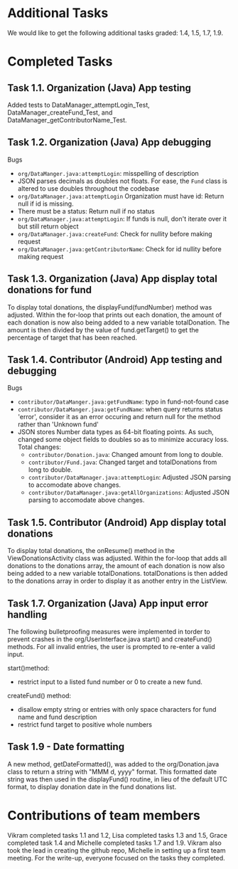 # Additional Tasks
We would like to get the following additional tasks graded: 1.4, 1.5, 1.7, 1.9.

# Completed Tasks

## Task 1.1. Organization (Java) App testing
Added tests to DataManager_attemptLogin_Test, DataManager_createFund_Test, and DataManager_getContributorName_Test.

## Task 1.2. Organization (Java) App debugging
Bugs
- `org/DataManger.java:attemptLogin`: misspelling of description
- JSON parses decimals as doubles not floats. For ease, the `Fund` class is altered to use doubles throughout the codebase
- `org/DataManager.java:attemptLogin` Organization must have id: Return null if id is missing.
- There must be a status: Return null if no status
- `org/DataManager.java:attemptLogin`: If funds is null, don't iterate over it but still return object
- `org/DataManager.java:createFund`: Check for nullity before making request
- `org/DataManager.java:getContributorName`: Check for id nullity before making request

## Task 1.3. Organization (Java) App display total donations for fund
To display total donations, the displayFund(fundNumber) method was adjusted. Within the for-loop that prints out each donation, the amount of each donation is now also being added to a new variable totalDonation. The amount is then divided by the value of fund.getTarget() to get the percentage of target that has been reached.  

## Task 1.4. Contributor (Android) App testing and debugging
Bugs
- `contributor/DataManger.java:getFundName`: typo in fund-not-found case
- `contributor/DataManger.java:getFundName`: when query returns status 'error', consider it as an error occuring and return null for the method rather than 'Unknown fund'
- JSON stores Number data types as 64-bit floating points. As such, changed some object fields to doubles so as to minimize accuracy loss. Total changes:
  - `contributor/Donation.java`: Changed amount from long to double.
  - `contributor/Fund.java`: Changed target and totalDonations from long to double.
  - `contributor/DataManager.java:attemptLogin`: Adjusted JSON parsing to accomodate above changes.
  - `contributor/DataManager.java:getAllOrganizations`: Adjusted JSON parsing to accomodate above changes.

## Task 1.5. Contributor (Android) App display total donations
To display total donations, the onResume() method in the ViewDonationsActivity class was adjusted. Within the for-loop that adds all donations to the donations array, the amount of each donation is now also being added to a new variable totalDonations. totalDonations is then added to the donations array in order to display it as another entry in the ListView.

## Task 1.7. Organization (Java) App input error handling
The following bulletproofing measures were implemented in torder to prevent crashes in the org/UserInterface.java start() and createFund() methods. For all invalid entries, the user is prompted to re-enter a valid input.

start()method:
- restrict input to a listed fund number or 0 to create a new fund.

createFund() method:
- disallow empty string or entries with only space characters for fund name and fund description
- restrict fund target to positive whole numbers 

## Task 1.9 - Date formatting
A new method, getDateFormatted(), was added to the org/Donation.java class to return a string with "MMM d, yyyy" format. This formatted date string was then used in the displayFund() routine, in lieu of the default UTC format, to display donation date in the fund donations list.


# Contributions of team members
Vikram completed tasks 1.1 and 1.2, Lisa completed tasks 1.3 and 1.5, Grace completed task 1.4 and Michelle completed tasks 1.7 and 1.9.
Vikram also took the lead in creating the github repo, Michelle in setting up a first team meeting. 
For the write-up, everyone focused on the tasks they completed.




